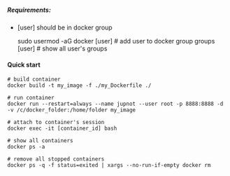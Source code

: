 ##### Requirements:

- [user] should be in docker group
    
    
    sudo usermod -aG docker [user]   # add user to docker group
    groups [user]                    # show all user's groups

#### Quick start
    # build container
    docker build -t my_image -f ./my_Dockerfile ./

    # run container
    docker run --restart=always --name jupnot --user root -p 8888:8888 -d -v /c/docker_folder:/home/folder my_image
    
    # attach to container's session
    docker exec -it [container_id] bash
    
    # show all containers
    docker ps -a
    
    # remove all stopped containers
    docker ps -q -f status=exited | xargs --no-run-if-empty docker rm
      
